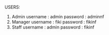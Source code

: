 USERS:
1. Admin
username : admin
password : adminnf
2. Manager
username : fiki
password : fikinf
3. Staff
username : admin
password : fikinf

